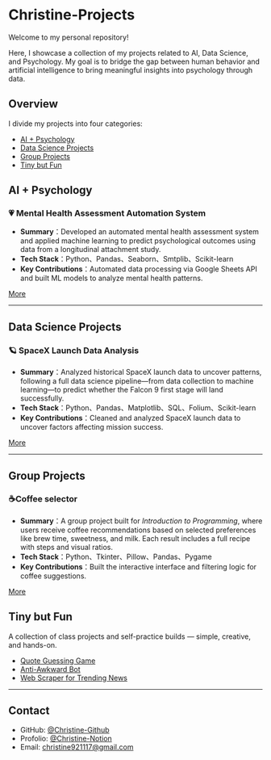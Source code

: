 # Christine-Projects
Welcome to my personal repository!

Here, I showcase a collection of my projects related to AI, Data Science, and Psychology. My goal is to bridge the gap between human behavior and artificial intelligence to bring meaningful insights into psychology through data.

## Overview
I divide my projects into four categories:

- [AI + Psychology](#ai--psychology)
- [Data Science Projects](#data-science-projects)
- [Group Projects](#group-projects)
- [Tiny but Fun](#tiny-but-fun)




## AI + Psychology

### 💗 Mental Health Assessment Automation System

- **Summary**：Developed an automated mental health assessment system and applied machine learning to predict psychological outcomes using data from a longitudinal attachment study.
- **Tech Stack**：Python、Pandas、Seaborn、Smtplib、Scikit-learn
- **Key Contributions**：Automated data processing via Google Sheets API and built ML models to analyze mental health patterns.

[More](AI-Psychology/Mental%20Health%20Assessment%20Automation%20System)

---

## Data Science Projects

### 🪐 SpaceX Launch Data Analysis

- **Summary**：Analyzed historical SpaceX launch data to uncover patterns, following a full data science pipeline—from data collection to machine learning—to predict whether the Falcon 9 first stage will land successfully.
- **Tech Stack**：Python、Pandas、Matplotlib、SQL、Folium、Scikit-learn
- **Key Contributions**：Cleaned and analyzed SpaceX launch data to uncover factors affecting mission success.



[More](#)

---

## Group Projects

### ☕Coffee selector

- **Summary**：A group project built for *Introduction to Programming*, where users receive coffee recommendations based on selected preferences like brew time, sweetness, and milk. Each result includes a full recipe with steps and visual ratios.
- **Tech Stack**：Python、Tkinter、Pillow、Pandas、Pygame
- **Key Contributions**：Built the interactive interface and filtering logic for coffee suggestions.

[More](#)

## Tiny but Fun 
A collection of class projects and self-practice builds — simple, creative, and hands-on.
- [Quote Guessing Game](Tiny%20but%20Fun/Quote_Guessing_Game.ipynb)
- [Anti-Awkward Bot](Tiny%20but%20Fun/Anti-Awkward%20Bot.ipynb)
- [Web Scraper for Trending News](Tiny%20but%20Fun/Web_Scraper_for_Trending_News.ipynb)

---

## Contact

- GitHub: [@Christine-Github](https://github.com/Christine)
- Profolio: [@Christine-Notion](https://tidal-oval-da2.notion.site/Hi-I-m-Chiao-Chieh-Deng-1c323cab8111808e8afffbc7d5552a83)
- Email: christine921117@gmail.com

